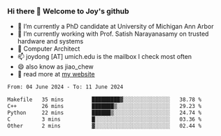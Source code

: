 ### Hi there 👋 Welcome to Joy's github

- 🔭 I’m currently a PhD candidate at University of Michigan Ann Arbor
- 🌱 I’m currently working with Prof. Satish Narayanasamy on trusted hardware and systems
- 👯 Computer Architect
- 📫 joydong [AT] umich.edu is the mailbox I check most often
- 😄 also know as jiao_chew
- 💬 read more at [my website](https://joydddd.github.io/)
<!--START_SECTION:waka-->

```txt
From: 04 June 2024 - To: 11 June 2024

Makefile   35 mins         █████████▓░░░░░░░░░░░░░░░   38.78 %
C++        26 mins         ███████▒░░░░░░░░░░░░░░░░░   29.23 %
Python     22 mins         ██████▒░░░░░░░░░░░░░░░░░░   24.74 %
C          3 mins          █░░░░░░░░░░░░░░░░░░░░░░░░   03.36 %
Other      2 mins          ▓░░░░░░░░░░░░░░░░░░░░░░░░   02.44 %
```

<!--END_SECTION:waka-->
